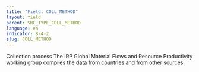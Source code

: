 ```yaml
---
title: "Field: COLL_METHOD"
layout: field
parent: SRC_TYPE_COLL_METHOD
language: en
indicator: 8-4-2
slug: COLL_METHOD
---
```

Collection process
The IRP Global Material Flows and Resource Productivity working group compiles the data from countries and from other sources.